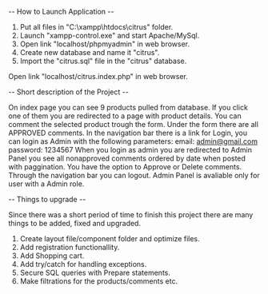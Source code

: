 -- How to Launch Application --

1. Put all files in "C:\xampp\htdocs\citrus" folder.
2. Launch "xampp-control.exe" and start Apache/MySql.
3. Open link "localhost/phpmyadmin" in web browser.
4. Create new database and name it "citrus".
5. Import the "citrus.sql" file in the "citrus" database.

Open link "localhost/citrus.index.php" in web browser.



-- Short description of the Project -- 

On index page you can see 9 products pulled from database.
If you click one of them you are redirected to a page with product details. You can comment the selected product trough the form.
Under the form there are all APPROVED comments.
In the navigation bar there is a link for Login, you can login as Admin with the following parameters: 
email: admin@gmail.com
password: 1234567
When you login as admin you are redirected to Admin Panel you see all nonapproved comments ordered by date when posted with paggination.
You have the option to Approve or Delete comments.
Through the navigation bar you can logout.
Admin Panel is avaliable only for user with a Admin role.




-- Things to upgrade --

Since there was a short period of time to finish this project there are many things to be added, fixed and upgraded.
1. Create layout file/component folder and optimize files.
2. Add registration functionallity.
3. Add Shopping cart.
4. Add try/catch for handling exceptions.
5. Secure SQL queries with Prepare statements.
6. Make filtrations for the products/comments etc.

